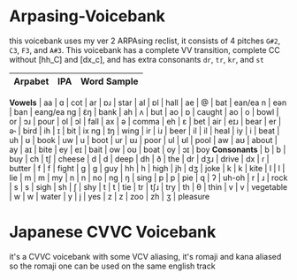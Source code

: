 # Arpasing-Voicebank
this voicebank uses my ver 2 ARPAsing reclist, it consists of 4 pitches `G#2`, `C3`, `F3`, and `A#3`. This voicebank has a complete VV transition, complete CC without [hh_C] and [dx_c], and has extra consonants `dr`, `tr`, `kr`, and `st`

| Arpabet | IPA | Word Sample |
| ------------- | ------------- | ------------- |
**Vowels**
| aa  | ɑ  | cot
| ar  | ɒɹ  | star
| al  |  ɒl | hall
| ae  | @ | bat
| ean/ea n  | eən  | ban
| eang/ea ng | ɛ̃ŋ  | bank
| ah  | ʌ  | but
| ao  | ɒ  | caught
| ao  | o  | bowl
| or  | ɔɹ  | pour
| ol  | ɔl | fall
| ax  | ə  | comma
| eh  | ɛ  | bet
| air  | eɪɹ  | bear
| er  | ə˞  | bird
| ih | ɪ  | bit
| ix ng | ɪ̃ŋ  | wing
| ir | iɹ  | beer
| il | il | heal
| iy  | i  | beat
| uh  | ʊ  | book
| uw  | u  | boot
| ur  | ʊɹ  | poor
| ul  |  ʊl | pool
| aw  | aʊ  | about
| ay  | aɪ  | bite
| ey  | eɪ  | bait
| ow  | oʊ  | boat
| oy  | ɔɪ  | boy
**Consonants**
| b  | b  | buy
| ch  | tʃ  | cheese
| d  | d  | deep
| dh  | ð  | the
| dr | dʒɹ | drive
| dx  | ɾ  | butter
| f  | f  | fight
| g | g  | guy
| hh  | h  | high
| jh  | dʒ  | joke
| k  | k  | kite
| l  | l  | lie
| m  | m  | my
| n  | n  | no
| ng  | ŋ  | sing
| p  | p  | pie
| q  | ʔ  | uh-oh
| r  | ɹ  | rock
| s  | s  | sigh
| sh  | ʃ  | shy
| t  | t  | tie
| tr | tʃɹ | try
| th | θ  | thin
| v  | v  | vegetable
| w  | w  | water
| y  | j  | yes
| z  | z  | zoo
| zh | ʒ  | pleasure

# Japanese CVVC Voicebank
it's a CVVC voicebank with some VCV aliasing, it's romaji and kana aliased so the romaji one can be used on the same english track

